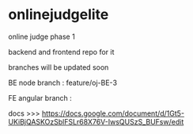 # onlinejudgelite
online judge phase 1

backend and frontend repo for it

branches will be updated soon

BE node branch : feature/oj-BE-3


FE angular branch :

docs >>> https://docs.google.com/document/d/1Gt5-UKiBjQASKOzSblFSLr68X76V-IwsQUSzS_BUFsw/edit
